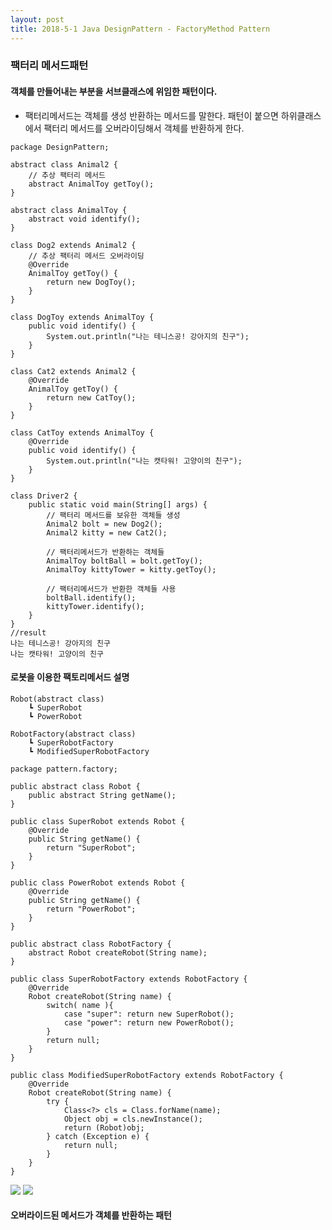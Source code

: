 ```yaml
---
layout: post
title: 2018-5-1 Java DesignPattern - FactoryMethod Pattern
---
```


### 팩터리 메서드패턴

#### 객체를 만들어내는 부분을 서브클래스에 위임한 패턴이다.
- 팩터리메서드는 객체를 생성 반환하는 메서드를 말한다. 패턴이 붙으면 하위클래스에서 팩터리 메서드를 오버라이딩해서 객체를 반환하게 한다.

```
package DesignPattern;

abstract class Animal2 {
    // 추상 팩터리 메서드
    abstract AnimalToy getToy();
}

abstract class AnimalToy {
    abstract void identify();
}

class Dog2 extends Animal2 {
    // 추상 팩터리 메서드 오버라이딩
    @Override
    AnimalToy getToy() {
        return new DogToy();
    }
}

class DogToy extends AnimalToy {
    public void identify() {
        System.out.println("나는 테니스공! 강아지의 친구");
    }
}

class Cat2 extends Animal2 {
    @Override
    AnimalToy getToy() {
        return new CatToy();
    }
}

class CatToy extends AnimalToy {
    @Override
    public void identify() {
        System.out.println("나는 캣타워! 고양이의 친구");
    }
}

class Driver2 {
    public static void main(String[] args) {
        // 팩터리 메서드를 보유한 객체들 생성
        Animal2 bolt = new Dog2();
        Animal2 kitty = new Cat2();

        // 팩터리메서드가 반환하는 객체들
        AnimalToy boltBall = bolt.getToy();
        AnimalToy kittyTower = kitty.getToy();

        // 팩터리메서드가 반환한 객체들 사용
        boltBall.identify();
        kittyTower.identify();
    }
}
//result
나는 테니스공! 강아지의 친구
나는 캣타워! 고양이의 친구
```

#### 로봇을 이용한 팩토리메서드 설명
```
Robot(abstract class)
	┗ SuperRobot
	┗ PowerRobot

RobotFactory(abstract class)
	┗ SuperRobotFactory
	┗ ModifiedSuperRobotFactory
```

```
package pattern.factory;

public abstract class Robot {
	public abstract String getName();
}

public class SuperRobot extends Robot {
	@Override
	public String getName() {
		return "SuperRobot";
	}
}

public class PowerRobot extends Robot {
	@Override
	public String getName() {
		return "PowerRobot";
	}
}

public abstract class RobotFactory {
	abstract Robot createRobot(String name);
}

public class SuperRobotFactory extends RobotFactory {
	@Override
	Robot createRobot(String name) {
		switch( name ){
			case "super": return new SuperRobot();
			case "power": return new PowerRobot();
		}
		return null;
	}
}

public class ModifiedSuperRobotFactory extends RobotFactory {
	@Override
	Robot createRobot(String name) {
		try {
			Class<?> cls = Class.forName(name);
			Object obj = cls.newInstance();
			return (Robot)obj;
		} catch (Exception e) {
			return null;
		}
	}
}
```


![](https://github.com/jaeyeon93/jaeyeon93.github.io/blob/master/images/factoryMethod1.jpeg?raw=true)
![](https://github.com/jaeyeon93/jaeyeon93.github.io/blob/master/images/factoryMethod2.jpeg?raw=true)
#### 오버라이드된 메서드가 객체를 반환하는 패턴

